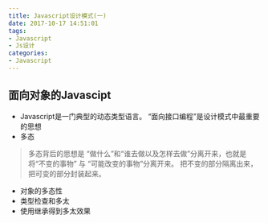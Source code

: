 ```yaml
---
title: Javascript设计模式(一)
date: 2017-10-17 14:51:01
tags:
- Javascript
- Js设计
categories: 
- Javascript
---
```



## 面向对象的Javascipt                

- Javascript是一门典型的动态类型语言。  “面向接口编程”是设计模式中最重要的思想
- 多态
> 多态背后的思想是 “做什么”和“谁去做以及怎样去做”分离开来，也就是将“不变的事物” 与 “可能改变的事物”分离开来。 把不变的部分隔离出来，把可变的部分封装起来。
- 对象的多态性
- 类型检查和多太
- 使用继承得到多太效果
